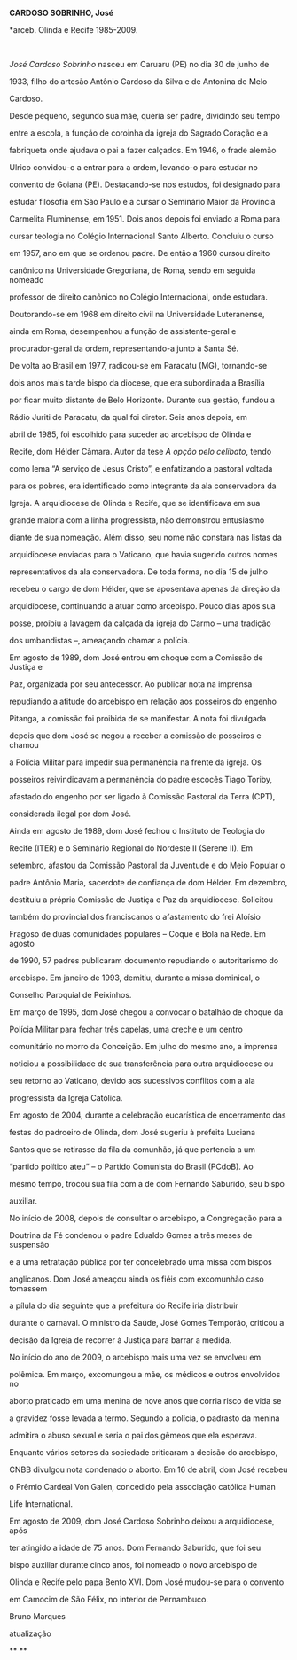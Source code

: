 **CARDOSO SOBRINHO, José**



\*arceb. Olinda e Recife 1985-2009.



 



*José Cardoso Sobrinho* nasceu em Caruaru (PE) no dia 30 de junho de

1933, filho do artesão Antônio Cardoso da Silva e de Antonina de Melo

Cardoso.



Desde pequeno, segundo sua mãe, queria ser padre, dividindo seu tempo

entre a escola, a função de coroinha da igreja do Sagrado Coração e a

fabriqueta onde ajudava o pai a fazer calçados. Em 1946, o frade alemão

Ulrico convidou-o a entrar para a ordem, levando-o para estudar no

convento de Goiana (PE). Destacando-se nos estudos, foi designado para

estudar filosofia em São Paulo e a cursar o Seminário Maior da Província

Carmelita Fluminense, em 1951. Dois anos depois foi enviado a Roma para

cursar teologia no Colégio Internacional Santo Alberto. Concluiu o curso

em 1957, ano em que se ordenou padre. De então a 1960 cursou direito

canônico na Universidade Gregoriana, de Roma, sendo em seguida nomeado

professor de direito canônico no Colégio Internacional, onde estudara.

Doutorando-se em 1968 em direito civil na Universidade Luteranense,

ainda em Roma, desempenhou a função de assistente-geral e

procurador-geral da ordem, representando-a junto à Santa Sé.



De volta ao Brasil em 1977, radicou-se em Paracatu (MG), tornando-se

dois anos mais tarde bispo da diocese, que era subordinada a Brasília

por ficar muito distante de Belo Horizonte. Durante sua gestão, fundou a

Rádio Juriti de Paracatu, da qual foi diretor. Seis anos depois, em

abril de 1985, foi escolhido para suceder ao arcebispo de Olinda e

Recife, dom Hélder Câmara. Autor da tese *A opção pelo celibato*, tendo

como lema “A serviço de Jesus Cristo”, e enfatizando a pastoral voltada

para os pobres, era identificado como integrante da ala conservadora da

Igreja. A arquidiocese de Olinda e Recife, que se identificava em sua

grande maioria com a linha progressista, não demonstrou entusiasmo

diante de sua nomeação. Além disso, seu nome não constara nas listas da

arquidiocese enviadas para o Vaticano, que havia sugerido outros nomes

representativos da ala conservadora. De toda forma, no dia 15 de julho

recebeu o cargo de dom Hélder, que se aposentava apenas da direção da

arquidiocese, continuando a atuar como arcebispo. Pouco dias após sua

posse, proibiu a lavagem da calçada da igreja do Carmo – uma tradição

dos umbandistas –, ameaçando chamar a polícia.



Em agosto de 1989, dom José entrou em choque com a Comissão de Justiça e

Paz, organizada por seu antecessor. Ao publicar nota na imprensa

repudiando a atitude do arcebispo em relação aos posseiros do engenho

Pitanga, a comissão foi proibida de se manifestar. A nota foi divulgada

depois que dom José se negou a receber a comissão de posseiros e chamou

a Polícia Militar para impedir sua permanência na frente da igreja. Os

posseiros reivindicavam a permanência do padre escocês Tiago Toriby,

afastado do engenho por ser ligado à Comissão Pastoral da Terra (CPT),

considerada ilegal por dom José.



Ainda em agosto de 1989, dom José fechou o Instituto de Teologia do

Recife (ITER) e o Seminário Regional do Nordeste II (Serene II). Em

setembro, afastou da Comissão Pastoral da Juventude e do Meio Popular o

padre Antônio Maria, sacerdote de confiança de dom Hélder. Em dezembro,

destituiu a própria Comissão de Justiça e Paz da arquidiocese. Solicitou

também do provincial dos franciscanos o afastamento do frei Aloísio

Fragoso de duas comunidades populares – Coque e Bola na Rede. Em agosto

de 1990, 57 padres publicaram documento repudiando o autoritarismo do

arcebispo. Em janeiro de 1993, demitiu, durante a missa dominical, o

Conselho Paroquial de Peixinhos.



Em março de 1995, dom José chegou a convocar o batalhão de choque da

Polícia Militar para fechar três capelas, uma creche e um centro

comunitário no morro da Conceição. Em julho do mesmo ano, a imprensa

noticiou a possibilidade de sua transferência para outra arquidiocese ou

seu retorno ao Vaticano, devido aos sucessivos conflitos com a ala

progressista da Igreja Católica.



Em agosto de 2004, durante a celebração eucarística de encerramento das

festas do padroeiro de Olinda, dom José sugeriu à prefeita Luciana

Santos que se retirasse da fila da comunhão, já que pertencia a um

“partido político ateu” – o Partido Comunista do Brasil (PCdoB). Ao

mesmo tempo, trocou sua fila com a de dom Fernando Saburido, seu bispo

auxiliar.



No início de 2008, depois de consultar o arcebispo, a Congregação para a

Doutrina da Fé condenou o padre Edualdo Gomes a três meses de suspensão

e a uma retratação pública por ter concelebrado uma missa com bispos

anglicanos. Dom José ameaçou ainda os fiéis com excomunhão caso tomassem

a pílula do dia seguinte que a prefeitura do Recife iria distribuir

durante o carnaval. O ministro da Saúde, José Gomes Temporão, criticou a

decisão da Igreja de recorrer à Justiça para barrar a medida.



No início do ano de 2009, o arcebispo mais uma vez se envolveu em

polêmica. Em março, excomungou a mãe, os médicos e outros envolvidos no

aborto praticado em uma menina de nove anos que corria risco de vida se

a gravidez fosse levada a termo. Segundo a polícia, o padrasto da menina

admitira o abuso sexual e seria o pai dos gêmeos que ela esperava.

Enquanto vários setores da sociedade criticaram a decisão do arcebispo,

CNBB divulgou nota condenado o aborto. Em 16 de abril, dom José recebeu

o Prêmio Cardeal Von Galen, concedido pela associação católica Human

Life International.



Em agosto de 2009, dom José Cardoso Sobrinho deixou a arquidiocese, após

ter atingido a idade de 75 anos. Dom Fernando Saburido, que foi seu

bispo auxiliar durante cinco anos, foi nomeado o novo arcebispo de

Olinda e Recife pelo papa Bento XVI. Dom José mudou-se para o convento

em Camocim de São Félix, no interior de Pernambuco.



Bruno Marques



atualização



** **



